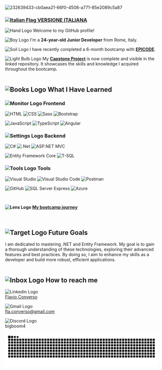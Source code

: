 ![232639433-cb0aea21-66f0-4508-a771-85e2089c5a87](https://github.com/user-attachments/assets/c46071ea-caca-411c-9ad3-26f59bd3fcfa)
### [<img src="https://github.com/user-attachments/assets/60d1100d-00d9-4918-8740-d4a502a5db62" alt="Italian Flag" width="32"/> VERSIONE ITALIANA](README.md)
<img src="https://github.com/user-attachments/assets/c779b05a-ce8a-462d-a2e0-2a9da75f2063" alt="Hand Logo" width="32"/>  Welcome to my GitHub profile! 

<img src="https://github.com/user-attachments/assets/bb8b8c36-6931-4d02-82c0-9e98cb8a5c4f" alt="Boy Logo" width="32"/> I'm a **24-year-old Junior Developer** from Rome, Italy.

<img src="https://github.com/user-attachments/assets/2ee7a186-cf7f-4c53-994e-5da766721157" alt="Soil Logo" width="32"/> I have recently completed a 6-month bootcamp with **[EPICODE](https://epicode.com/it/)**.

<img src="https://github.com/user-attachments/assets/275323da-9423-4adc-b162-810e65ca6602" alt="Light Bulb Logo" width="32"/> My **[Capstone Project](https://github.com/Flavio-Converso/capstone-project)** is now complete and visible in the linked repository. It showcases the skills and knowledge I acquired throughout the bootcamp.
<br/><br/>
  
## <img src="https://github.com/user-attachments/assets/e8286d17-6970-4150-b335-bde961443e66" alt="Books Logo" width="45"/>  What I Have Learned
### <img src="https://github.com/user-attachments/assets/932c1db9-e2c5-417c-a0e1-d675f161326f" alt="Monitor Logo" width="35"/> Frontend
![HTML](https://img.shields.io/badge/HTML-E34F26?style=for-the-badge&logo=html5&logoColor=white)
![CSS](https://img.shields.io/badge/CSS-1572B6?style=for-the-badge&logo=css3&logoColor=white)
![Sass](https://img.shields.io/badge/Sass-CC6699?style=for-the-badge&logo=sass&logoColor=white)
![Bootstrap](https://img.shields.io/badge/bootstrap-%238511FA.svg?style=for-the-badge&logo=bootstrap&logoColor=white)

![JavaScript](https://img.shields.io/badge/JavaScript-F7DF1E?style=for-the-badge&logo=javascript&logoColor=black)
![TypeScript](https://img.shields.io/badge/TypeScript-007ACC?style=for-the-badge&logo=typescript&logoColor=white)
![Angular](https://img.shields.io/badge/Angular-DD0031?style=for-the-badge&logo=angular&logoColor=white)

### <img src="https://github.com/user-attachments/assets/5130ee7b-6ecf-4d36-923b-be9a776330e2" alt="Settings Logo" width="35"/> Backend
![C#](https://img.shields.io/badge/C%23-239120?style=for-the-badge&logo=c-sharp&logoColor=white)
![.Net](https://img.shields.io/badge/.NET-5C2D91?style=for-the-badge&logo=.net&logoColor=white)
![ASP.NET MVC](https://img.shields.io/badge/ASP.NET_MVC-512BD4?style=for-the-badge&logo=dot-net&logoColor=white)

![Entity Framework Core](https://img.shields.io/badge/Entity_Framework_Core-512BD4?style=for-the-badge&logo=dot-net&logoColor=white)
![T-SQL](https://img.shields.io/badge/T--SQL-CC2927?style=for-the-badge&logo=microsoft-sql-server&logoColor=white)

### <img src="https://github.com/user-attachments/assets/12723376-3090-45e6-b2f3-c8ae1810632b" alt="Tools Logo" width="35"/> Tools
![Visual Studio](https://img.shields.io/badge/Visual_Studio-5C2D91?style=for-the-badge&logo=visual-studio&logoColor=white)
![Visual Studio Code](https://img.shields.io/badge/Visual_Studio_Code-0078d7?style=for-the-badge&logo=visual-studio-code&logoColor=white)
![Postman](https://img.shields.io/badge/Postman-FF6C37?style=for-the-badge&logo=postman&logoColor=white)

![GitHub](https://img.shields.io/badge/GitHub-100000?style=for-the-badge&logo=github&logoColor=white)
![SQL Server Express](https://img.shields.io/badge/SQL_Server_Express-CC2927?style=for-the-badge&logo=microsoft-sql-server&logoColor=white)
![Azure](https://img.shields.io/badge/Azure-0078D4?style=for-the-badge&logo=azure&logoColor=white)<br/>
</div>
<br/>

**<img src="https://github.com/user-attachments/assets/44d81e34-5616-4743-a7ec-0a3078935330" alt="Lens Logo" width="32"/> [My bootcamp journey](https://github.com/Flavio-Converso/BOOTCAMP_EPICODE)**<br/>
<br/><br/>

## <img src="https://github.com/user-attachments/assets/f4069768-90b5-442e-a97e-886f24b1a4fd" alt="Target Logo" width="55"/> Future Goals
I am dedicated to mastering .NET and Entity Framework. My goal is to gain a thorough understanding of these technologies, exploring their advanced features and best practices. By doing so, I aim to enhance my skills as a developer and build more robust, efficient applications.
<br/><br/>

## <img src="https://github.com/user-attachments/assets/59f2163f-524f-4211-ac20-c7ffbfbb8ec6" alt="Inbox Logo" width="55"/> How to reach me

<img src="https://github.com/user-attachments/assets/583aa1b6-78f0-4be8-982d-1fa1177c2a90" alt="Linkedin Logo" width="60"/> <br/> [Flavio Converso](https://www.linkedin.com/in/flavioconverso-fs/)

<img src="https://github.com/user-attachments/assets/45031888-266c-4466-8932-b26696f2b449" alt="Gmail Logo" width="52"/> <br/> [fla.converso@gmail.com](mailto:fla.converso@gmail.com)

<img src="https://github.com/user-attachments/assets/6c7f1a93-a26b-42d2-8cfa-c02085b742a8" alt="Discord Logo" width="60"/> <br/> bigboom4


<div align="center">
  <img src="https://raw.githubusercontent.com/Flavio-Converso/Flavio-Converso/output/snake.svg" alt="Snake animation" />
</div>
